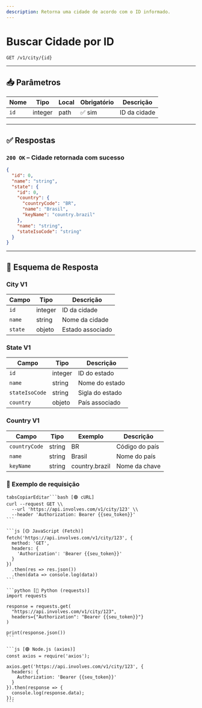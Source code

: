 ```yaml
---
description: Retorna uma cidade de acordo com o ID informado.
---
```


# Buscar Cidade por ID

`GET /v1/city/{id}`

***

## 📥 Parâmetros

| Nome | Tipo    | Local | Obrigatório | Descrição    |
| ---- | ------- | ----- | ----------- | ------------ |
| `id` | integer | path  | ✅ sim       | ID da cidade |

***

## ✅ Respostas

### `200 OK` – Cidade retornada com sucesso

```json
{
  "id": 0,
  "name": "string",
  "state": {
    "id": 0,
    "country": {
      "countryCode": "BR",
      "name": "Brasil",
      "keyName": "country.brazil"
    },
    "name": "string",
    "stateIsoCode": "string"
  }
}
```

***

## 🧬 Esquema de Resposta

### City V1

| Campo   | Tipo    | Descrição        |
| ------- | ------- | ---------------- |
| `id`    | integer | ID da cidade     |
| `name`  | string  | Nome da cidade   |
| `state` | objeto  | Estado associado |

### State V1

| Campo          | Tipo    | Descrição       |
| -------------- | ------- | --------------- |
| `id`           | integer | ID do estado    |
| `name`         | string  | Nome do estado  |
| `stateIsoCode` | string  | Sigla do estado |
| `country`      | objeto  | País associado  |

### Country V1

| Campo         | Tipo   | Exemplo        | Descrição      |
| ------------- | ------ | -------------- | -------------- |
| `countryCode` | string | BR             | Código do país |
| `name`        | string | Brasil         | Nome do país   |
| `keyName`     | string | country.brazil | Nome da chave  |

### 📘 Exemplo de requisição

````tabs
tabsCopiarEditar```bash [🟢 cURL]
curl --request GET \\
  --url 'https://api.involves.com/v1/city/123' \\
  --header 'Authorization: Bearer {{seu_token}}'
```

```js [🟡 JavaScript (Fetch)]
fetch('https://api.involves.com/v1/city/123', {
  method: 'GET',
  headers: {
    'Authorization': 'Bearer {{seu_token}}'
  }
})
  .then(res => res.json())
  .then(data => console.log(data))
```

```python [🔵 Python (requests)]
import requests

response = requests.get(
  "https://api.involves.com/v1/city/123",
  headers={"Authorization": "Bearer {{seu_token}}"}
)

print(response.json())
```

```js [🟣 Node.js (axios)]
const axios = require('axios');

axios.get('https://api.involves.com/v1/city/123', {
  headers: {
    Authorization: 'Bearer {{seu_token}}'
  }
}).then(response => {
  console.log(response.data);
});
```
````
